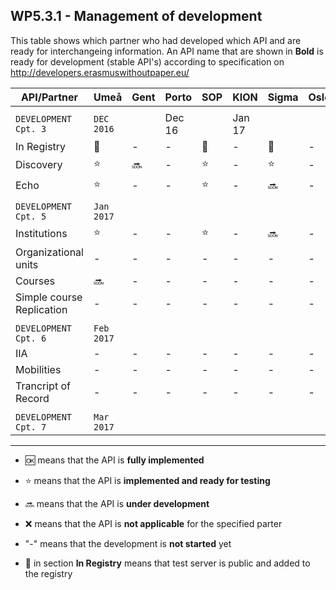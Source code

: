 ## WP5.3.1 - Management of development 

This table shows which partner who had developed which API and are ready for interchangeing information. An API name that are shown in **Bold** is ready for development (stable API's) according to specification on http://developers.erasmuswithoutpaper.eu/


| API/Partner                | Umeå  | Gent  | Porto |  SOP  | KION  | Sigma | Oslo  | Warsaw | Others|
| -------------------------- | ----- | ----- | ----- | ----- | ----- | ----- | ----- | ------ | ----- |
|                            |       |       |       |       |       |       |       |        |       |
| `DEVELOPMENT Cpt. 3`    | `DEC 2016`|      |Dec 16 |       |Jan 17 |       |       |        |       |
| In Registry                |:link: |   -   |   -   |:link: |   -   |:link: |   -   |:link:  |   -   |
| Discovery                  |:star: |:soon: |   -   |:star: |   -   |:star: |   -   |:star:  |   -   |
| Echo                       |:star: |   -   |   -   |:star: |   -   |:soon: |   -   |:soon:  |   -   |
|                            |       |       |       |       |       |       |       |        |       |
| `DEVELOPMENT Cpt. 5`    | `Jan 2017`|      |       |       |       |       |       |        |       
| Institutions               |:star: |   -   |   -   |:star: |   -   |:soon: |   -   |:soon:  |   -   |
| Organizational units       |   -   |   -   |   -   |   -   |   -   |   -   |   -   |   -    |   -   |
| Courses                    |:soon: |   -   |   -   |   -   |   -   |   -   |   -   |   -    |   -   |
| Simple course Replication  |   -   |   -   |   -   |   -   |   -   |   -   |   -   |   -    |   -   |
|                            |       |       |       |       |       |       |       |        |       |
| `DEVELOPMENT Cpt. 6`    | `Feb 2017`|      |       |       |       |       |       |        |       |
| IIA                        |   -   |   -   |   -   |   -   |   -   |   -   |   -   |   -    |   -   |
| Mobilities                 |   -   |   -   |   -   |   -   |   -   |   -   |   -   |   -    |   -   |
| Trancript of Record        |   -   |   -   |   -   |   -   |   -   |   -   |   -   |   -    |   -   |
|                            |       |       |       |       |       |       |       |        |       |
| `DEVELOPMENT Cpt. 7`    | `Mar 2017`|      |       |       |       |       |       |        |       |

---
* :ok: means that the API is **fully implemented**
* :star: means that the API is **implemented and ready for testing**
* :soon: means that the API is **under development**
* :x: means that the API is **not applicable** for the specified parter 
* "-" means that the development is **not started** yet

* :link: in section **In Registry** means that test server is public and added to the registry 
